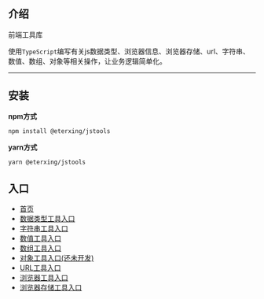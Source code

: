 ## 介绍

前端工具库

使用`TypeScript`编写有关js数据类型、浏览器信息、浏览器存储、url、字符串、数值、数组、对象等相关操作，让业务逻辑简单化。

---

## 安装

**npm方式**
```sh
npm install @eterxing/jstools
```

**yarn方式**
```sh
yarn @eterxing/jstools
```

## 入口
- [首页](/) <!-- sends the user to the root index.md -->
- [数据类型工具入口](/functions/typeTool/) <!-- anchors user to a heading in the foo index file -->
- [字符串工具入口](/functions/stringTool/) <!-- you can omit extention -->
- [数值工具入口](/functions/numberTool/) <!-- you can append .md -->
- [数组工具入口](/functions/arrayTool/) <!-- or you can append .html -->
- [对象工具入口(还未开发)](/functions/objectTool/) <!-- or you can append .html -->
- [URL工具入口](/functions/urlTool/) <!-- or you can append .html -->
- [浏览器工具入口](/functions/browserTool/) <!-- or you can append .html -->
- [浏览器存储工具入口](/functions/storageTool/) <!-- or you can append .html -->
